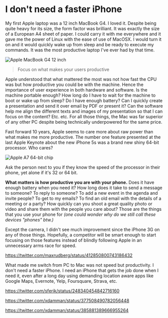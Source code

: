 # I don't need a faster iPhone

My first Apple laptop was a 12 inch MacBook G4. I loved it. Despite being quite heavy for its size, the form factor was brilliant. It was exactly the size of a European A4 sheet of paper. I could carry it with me everywhere and it gave me the power of Linux with the ease of use of MacOSX. I would turn it on and it would quickly wake up from sleep and be ready to execute my commands. It was the most productive laptop I've ever had by that time.

![Apple MacBook G4 12 inch](http://cdn2.sbnation.com/products/large/5898/powerbook%20g4%2012%20inch.jpg)

> Focus on what makes your users productive

Apple understood that what mattered the most was not how fast the CPU was but how productive you could be with the machine. Hence the importance of user experience in both hardware and software. Is the machine portable enough? How long do I have to wait for the machine to boot or wake up from sleep? Do I have enough battery? Can I quickly create a presentation and send it over email by PDF or present it? Can the software help me align the different texts and images of my presentation so that I can focus on the content? Etc. etc. For all those things, the Mac was far superior of any other PC despite being technically underpowered for the same price.

Fast forward 10 years, Apple seems to care more about raw power than what makes me more productive. The number one feature presented at the last Apple Keynote about the new iPhone 5s was a brand new shiny 64-bit processor. Who cares? 

![Apple A7 64-bit chip](http://media.idownloadblog.com/wp-content/uploads/2013/09/Apple-September-2013-event-iPhone-5s-64-bit-slide-002.jpg)

Ask the person next to you if they know the speed of the processor in their phone, yet alone if it's 32 or 64 bit. 

**What matters is how productive you are with your phone.** Does it have enough battery when you need it? How long does it take to send a message to someone? To reply to someone? To add a new event in the agenda and invite people? To get to my emails? To find an old email with the details of a meeting or a party? How quickly can you shoot a great quality photo or video and share them with the people you care about? Those are the things that you use your phone for *(one could wonder why do we still call these devices "phones" btw.)* 

Except the camera, I didn't see much improvement since the iPhone 3G on any of those things. Hopefully, a competitor will be smart enough to start focusing on those features instead of blindly following Apple in an unnecessary arms race for speed. 

https://twitter.com/maxrudberg/status/412850800743186432

What made me switch from PC to Mac was not speed but productivity. I don't need a faster iPhone. I need an iPhone that gets the job done when I need it, even after a long day using demanding location aware apps like Google Maps, Evernote, Yelp, Foursquare, Strava, etc. 

https://twitter.com/sferik/status/248340454842716160

https://twitter.com/xdamman/status/377508490782056448

https://twitter.com/xdamman/status/385881389666955264
